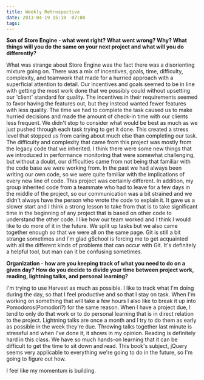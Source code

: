 ```yaml
---
title: Weekly Retrospective
date: 2013-04-19 15:18 -07:00
tags: 
---
```


<b> Son of Store Engine - what went right? What went wrong? Why? What things will you do the same on your next project and what will you do differently? </b>

What was strange about Store Engine was the fact there was a disorienting mixture going on.  There was a mix of incentives, goals, time, difficulty, complexity, and teamwork that made for a hurried approach with a superficial attention to detail.  Our incentives and goals seemed to be in line with getting the most work done that we possibly could without upsetting our 'client' standard for quality.  The incentives in their requirements seemed to favor having the features out, but they instead wanted fewer features with less quality.  The time we had to complete the task caused us to make hurried decisions and made the amount of check-in time with our clients less frequent.  We didn't stop to consider what would be best as much as we just pushed through each task trying to get it done.  This created a stress level that stopped us from caring about much else than completing our task.  The difficulty and complexity that came from this project was mostly from the legacy code that we inherited. I think there were some new things that we introduced in performance monitoring that were somewhat challenging, but without a doubt, our difficulties came from not being that familiar with the code base we were working from.  In the past we had always been writing our own code, so we were quite familiar with the implications of every new line of code.  This project was certainly different.  In addition, my group inherited code from a teammate who had to leave for a few days in the middle of the project, so our communication was a bit strained and we didn't always have the person who wrote the code to explain it.  It gave us a slower start and I think a strong lesson to take from that is to take significant time in the beginning of any project that is based on other code to understand the other code.  I like how our team worked and I think I would like to do more of it in the future.  We split up tasks but we also came together enough so that we were all on the same page.  Git is still a bit strange sometimes and I'm glad gSchool is forcing me to get acquainted with all the different kinds of problems that can occur with Git.  It's definitely a helpful tool, but man can it be confusing sometimes.

<b> Organization - how are you keeping track of what you need to do on a given day? How do you decide to divide your time between project work, reading, lightning talks, and personal learning? </b>

I'm trying to use Harvest as much as possible.  I like to track what I'm doing during the day, so that I feel productive and so that I stay on task.  When I'm working on something that will take a few hours I also like to break it up into Pomodoros(Pomodori?) for the same reason.  When I have a project due, I tend to only do that work or to do personal learning that is in direct relation to the project.  Lightning talks are once a month and I try to do them as early as possible in the week they're due.  Throwing talks together last minute is stressful and when I've done it, it shows in my opinion.  Reading is definitely hard in this class. We have so much hands-on learning that it can be difficult to get the time to sit down and read.  This book's subject, jQuery seems very applicable to everything we're going to do in the future, so I'm going to figure out how.

I feel like my momentum is building.                